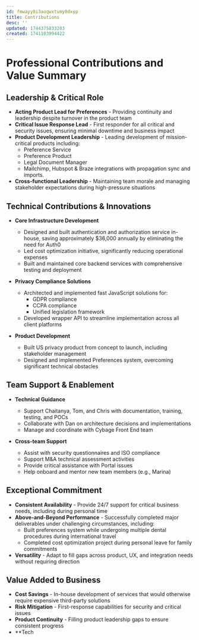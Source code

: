 ```yaml
---
id: fmwayy8i3aoqwxtvmy0dxyp
title: Contributions
desc: ''
updated: 1744375833203
created: 1741103994422
---
```

# Professional Contributions and Value Summary

## Leadership & Critical Role

- **Acting Product Lead for Preferences** - Providing continuity and leadership despite turnover in the product team
- **Critical Issue Response Lead** - First responder for all critical and security issues, ensuring minimal downtime and business impact
- **Product Development Leadership** - Leading development of mission-critical products including:
  - Preference Service
  - Preference Product
  - Legal Document Manager
  - Mailchimp, Hubspot & Braze integrations with propagation sync and imports.
- **Cross-functional Leadership** - Maintaining team morale and managing stakeholder expectations during high-pressure situations

## Technical Contributions & Innovations

- **Core Infrastructure Development**
  - Designed and built authentication and authorization service in-house, saving approximately $36,000 annually by eliminating the need for Auth0
  - Led cost optimization initiative, significantly reducing operational expenses
  - Built and maintained core backend services with comprehensive testing and deployment
  
- **Privacy Compliance Solutions**
  - Architected and implemented fast JavaScript solutions for:
    - GDPR compliance
    - CCPA compliance
    - Unified legislation framework
  - Developed wrapper API to streamline implementation across all client platforms

- **Product Development**
  - Built US privacy product from concept to launch, including stakeholder management
  - Designed and implemented Preferences system, overcoming significant technical obstacles

## Team Support & Enablement

- **Technical Guidance**
  - Support Chaitanya, Tom, and Chris with documentation, training, testing, and POCs
  - Collaborate with Dan on architecture decisions and implementations
  - Manage and coordinate with Cybage Front End team

- **Cross-team Support**
  - Assist with security questionnaires and ISO compliance
  - Support M&A technical assessment activities
  - Provide critical assistance with Portal issues
  - Help onboard and mentor new team members (e.g., Marina)

## Exceptional Commitment

- **Consistent Availability** - Provide 24/7 support for critical business needs, including during personal time
- **Above-and-Beyond Performance** - Successfully completed major deliverables under challenging circumstances, including:
  - Built preferences system while undergoing multiple dental procedures during international travel
  - Completed cost optimization project during personal leave for family commitments
- **Versatility** - Adapt to fill gaps across product, UX, and integration needs without requiring direction

## Value Added to Business

- **Cost Savings** - In-house development of services that would otherwise require expensive third-party solutions
- **Risk Mitigation** - First-response capabilities for security and critical issues
- **Product Continuity** - Filling product leadership gaps to ensure consistent progress
- **Tech